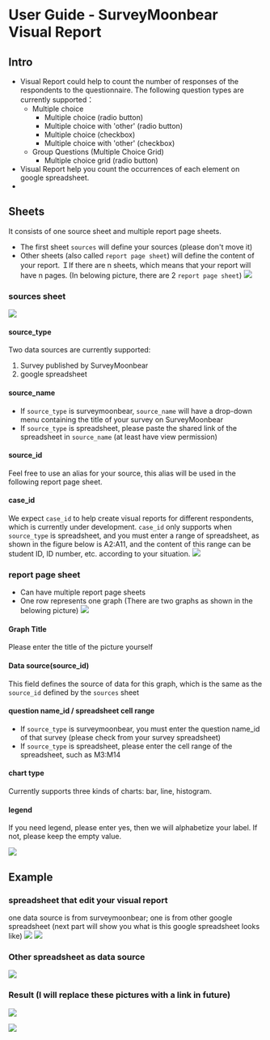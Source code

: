 # User Guide - SurveyMoonbear Visual Report
## Intro
- Visual Report could help to count the number of responses of the respondents to the questionnaire. The following question types are currently supported：
    - Multiple choice
        - Multiple choice (radio button)
        - Multiple choice with 'other' (radio button)
        - Multiple choice (checkbox)
        - Multiple choice with 'other' (checkbox)
    - Group Questions (Multiple Choice Grid)
        - Multiple choice grid (radio button)
- Visual Report help you count the occurrences of each element on google spreadsheet.
- 
## Sheets
It consists of one source sheet and multiple report page sheets.
- The first sheet `sources` will define your sources (please don't move it)
- Other sheets (also called `report page sheet`) will define the content of your report. ＩIf there are n sheets, which means that your report will have n pages. (In belowing picture, there are 2 `report page sheet`)
![](https://i.imgur.com/GUOcOKn.png)

### sources sheet
![](https://i.imgur.com/aVAFnh3.png)
#### source_type
Two data sources are currently supported:
1. Survey published by SurveyMoonbear
2. google spreadsheet
#### source_name
- If `source_type` is surveymoonbear, `source_name` will have a drop-down menu containing the title of your survey on SurveyMoonbear
- If `source_type` is spreadsheet, please paste the shared link of the spreadsheet in `source_name` (at least have view permission)
#### source_id
Feel free to use an alias for your source, this alias will be used in the following report page sheet.
#### case_id
We expect `case_id` to help create visual reports for different respondents, which is currently under development. 
`case_id` only supports when `source_type` is spreadsheet, and you must enter a range of spreadsheet, as shown in the figure below is A2:A11, and the content of this range can be student ID, ID number, etc. according to your situation.
![](https://i.imgur.com/FXDmQL2.png)
### report page sheet
- Can have multiple report page sheets
- One row represents one graph (There are two graphs as shown in the belowing picture)
![](https://i.imgur.com/WSuv5jI.png)

#### Graph Title
Please enter the title of the picture yourself
#### Data source(source_id)
This field defines the source of data for this graph, which is the same as the `source_id` defined by the `sources` sheet
#### question name_id / spreadsheet cell range
- If `source_type` is surveymoonbear, you must enter the question name_id of that survey (please check from your survey spreadsheet)
- If `source_type` is spreadsheet, please enter the cell range of the spreadsheet, such as M3:M14
#### chart type
Currently supports three kinds of charts: bar, line, histogram.
#### legend
If you need legend, please enter yes, then we will alphabetize your label. If not, please keep the empty value.

![](https://i.imgur.com/ggQMFgi.png)


## Example
### spreadsheet that edit your visual report
one data source is from surveymoonbear; one is from other google spreadsheet (next part will show you what is this google spreadsheet looks like)
![](https://i.imgur.com/TkaAjWZ.png)
![](https://i.imgur.com/qm56q2H.png)



### Other spreadsheet as data source
![](https://i.imgur.com/FXDmQL2.png)

### Result (I will replace these pictures with a link in future)
![](https://i.imgur.com/cDdG3Ux.png)

![](https://i.imgur.com/zRakVmV.png)
